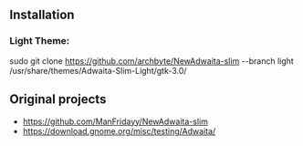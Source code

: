## Installation
### Light Theme: 

sudo git clone https://github.com/archbyte/NewAdwaita-slim --branch light /usr/share/themes/Adwaita-Slim-Light/gtk-3.0/

## Original projects
- https://github.com/ManFridayy/NewAdwaita-slim
- https://download.gnome.org/misc/testing/Adwaita/
